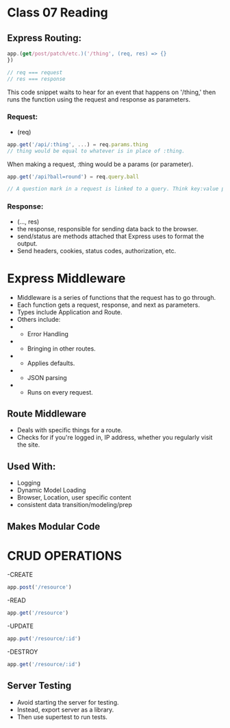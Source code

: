 # Class 07 Reading

## Express Routing:
```js
app.(get/post/patch/etc.)('/thing', (req, res) => {}
})

// req === request
// res === response
```
This code snippet waits to hear for an event that happens on '/thing,' then runs the function using the request and response as parameters.

### Request:
- (req)
```js
app.get('/api/:thing', ...) = req.params.thing
// thing would be equal to whatever is in place of :thing.
```
When making a request, :thing would be a params (or parameter).

```js
app.get('/api?ball=round') = req.query.ball

// A question mark in a request is linked to a query. Think key:value pair. In this case, req.query.ball is looking at queries in the request with they key of 'ball.' Therefore, req.query.ball is round.
```

### Response:
- (..., res)
- the response, responsible for sending data back to the browser.
- send/status are methods attached that Express uses to format the output. 
- Send headers, cookies, status codes, authorization, etc.

# Express Middleware
- Middleware is a series of functions that the request has to go through.
- Each function gets a request, response, and next as parameters.
- Types include Application and Route.
- Others include:
- - Error Handling
- - Bringing in other routes.
- - Applies defaults.
- - JSON parsing
- - Runs on every request.
## Route Middleware
- Deals with specific things for a route.
- Checks for if you're logged in, IP address, whether you regularly visit the site.

## Used With:
- Logging
- Dynamic Model Loading
- Browser, Location, user specific content
- consistent data transition/modeling/prep

## Makes Modular Code

# CRUD OPERATIONS
-CREATE
```js
app.post('/resource')
```
-READ
```js
app.get('/resource')
```
-UPDATE
```js
app.put('/resource/:id')
```
-DESTROY
```js
app.get('/resource/:id')
```

## Server Testing
- Avoid starting the server for testing.
- Instead, export server as a library.
- Then use supertest to run tests.